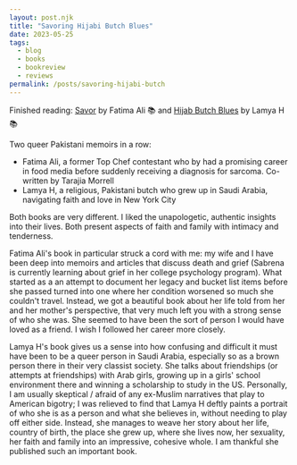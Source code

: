 ```yaml
---
layout: post.njk
title: "Savoring Hijabi Butch Blues"
date: 2023-05-25
tags:
  - blog
  - books
  - bookreview
  - reviews
permalink: /posts/savoring-hijabi-butch
---
```

Finished reading: [Savor](https://micro.blog/books/9780593355206) by Fatima Ali 📚 and [Hijab Butch Blues](https://micro.blog/books/9780593448762) by Lamya H 📚

Two queer Pakistani memoirs in a row:

- Fatima Ali, a former Top Chef contestant who by had a promising career in food media before suddenly receiving a diagnosis for sarcoma. Co-written by Tarajia Morrell
- Lamya H, a religious, Pakistani butch who grew up in Saudi Arabia, navigating faith and love in New York City

Both books are very different. I liked the unapologetic, authentic insights into their lives. Both present aspects of faith and family with intimacy and tenderness.

Fatima Ali's book in particular struck a cord with me: my wife and I have been deep into memoirs and articles that discuss death and grief (Sabrena is currently learning about grief in her college psychology program). What started as a an attempt to document her legacy and bucket list items before she passed turned into one where her condition worsened so much she couldn't travel. Instead, we got a beautiful book about her life told from her and her mother's perspective, that very much left you with a strong sense of who she was. She seemed to have been the sort of person I would have loved as a friend. I wish I followed her career more closely.

Lamya H's book gives us a sense into how confusing and difficult it must have been to be a queer person in Saudi Arabia, especially so as a brown person there in their very classist society. She talks about friendships (or attempts at friendships) with Arab girls, growing up in a girls' school environment there and winning a scholarship to study in the US. Personally, I am usually skeptical / afraid of any ex-Muslim narratives that play to American bigotry; I was relieved to find that Lamya H deftly paints a portrait of who she is as a person and what she believes in, without needing to play off either side. Instead, she manages to weave her story about her life, country of birth, the place she grew up, where she lives now, her sexuality, her faith and family into an impressive, cohesive whole. I am thankful she published such an important book.

